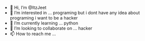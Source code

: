- 👋 Hi, I’m @ItzJeet
- 👀 I’m interested in ... programing but i dont have any idea about programing i want to be a hacker
- 🌱 I’m currently learning ... python
- 💞️ I’m looking to collaborate on ... hacker 
- 📫 How to reach me ...

<!---
ItzJeet/ItzJeet is a ✨ special ✨ repository because its `README.md` (this file) appears on your GitHub profile.
You can click the Preview link to take a look at your changes.
--->
